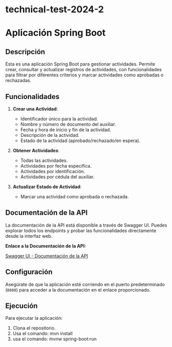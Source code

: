 # technical-test-2024-2

# Aplicación Spring Boot

## Descripción

Esta es una aplicación Spring Boot para gestionar actividades. Permite crear, consultar y actualizar registros de actividades, con funcionalidades para filtrar por diferentes criterios y marcar actividades como aprobadas o rechazadas.

## Funcionalidades

1. **Crear una Actividad**:
    - Identificador único para la actividad.
    - Nombre y número de documento del auxiliar.
    - Fecha y hora de inicio y fin de la actividad.
    - Descripción de la actividad.
    - Estado de la actividad (aprobado/rechazado/en espera).

2. **Obtener Actividades**:
    - Todas las actividades.
    - Actividades por fecha específica.
    - Actividades por identificación.
    - Actividades por cédula del auxiliar.

3. **Actualizar Estado de Actividad**:
    - Marcar una actividad como aprobada o rechazada.

## Documentación de la API

La documentación de la API está disponible a través de Swagger UI. Puedes explorar todos los endpoints y probar las funcionalidades directamente desde la interfaz web.

**Enlace a la Documentación de la API:**

[Swagger UI - Documentación de la API](http://localhost:8080/swagger-ui/index.html)

## Configuración

Asegúrate de que la aplicación esté corriendo en el puerto predeterminado (`8080`) para acceder a la documentación en el enlace proporcionado.

## Ejecución

Para ejecutar la aplicación:

1. Clona el repositorio.
2. Usa el comando: mvn install
3. usa el comando: mvnw spring-boot:run

